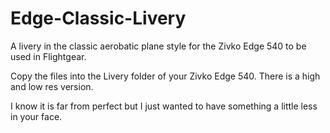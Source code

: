 # Edge-Classic-Livery
A livery in the classic aerobatic plane style for the Zivko Edge 540 to be used in Flightgear.

Copy the files into the Livery folder of your Zivko Edge 540. There is a high and low res version. 

I know it is far from perfect but I just wanted to have something a little less in your face.
